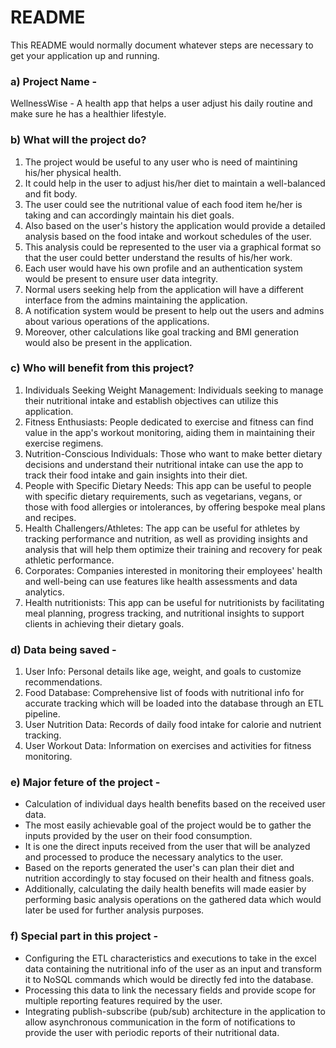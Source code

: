 # README #

This README would normally document whatever steps are necessary to get your application up and running.


### a) Project Name - 
WellnessWise - A health app that helps a user adjust his daily routine and make sure he has a healthier lifestyle.

### b) What will the project do? 
1. The project would be useful to any user who is need of maintining his/her physical health.
2. It could help in the user to adjust his/her diet to maintain a well-balanced and fit body.
3. The user could see the nutritional value of each food item he/her is taking and can accordingly maintain his diet goals.
4. Also based on the user's history the application would provide a detailed analysis based on the food intake and workout schedules of the user.
5. This analysis could be represented to the user via a graphical format so that the user could better understand the results of his/her work.
6. Each user would have his own profile and an authentication system would be present to ensure user data integrity.
7. Normal users seeking help from the application will have a different interface from the admins maintaining the application.
8. A notification system would be present to help out the users and admins about various operations of the applications.
9. Moreover, other calculations like goal tracking and BMI generation would also be present in the application.

### c) Who will benefit from this project?
1. Individuals Seeking Weight Management: Individuals seeking to manage their nutritional intake and establish objectives can utilize this application.
2. Fitness Enthusiasts: People dedicated to exercise and fitness can find value in the app's workout monitoring, aiding them in maintaining their exercise regimens.
3. Nutrition-Conscious Individuals: Those who want to make better dietary decisions and understand their nutritional intake can use the app to track their food intake and gain insights into their diet.
4. People with Specific Dietary Needs: This app can be useful to people with specific dietary requirements, such as vegetarians, vegans, or those with food allergies or intolerances, by offering bespoke meal plans and recipes.
5. Health Challengers/Athletes: The app can be useful for athletes by tracking performance and nutrition, as well as providing insights and analysis that will help them optimize their training and recovery for peak athletic performance.
6. Corporates: Companies interested in monitoring their employees' health and well-being can use features like health assessments and data analytics. 
7. Health nutritionists: This app can be useful for nutritionists by facilitating meal planning, progress tracking, and nutritional insights to support clients in achieving their dietary goals.

### d) Data being saved - 
1. User Info: Personal details like age, weight, and goals to customize recommendations.
2. Food Database: Comprehensive list of foods with nutritional info for accurate tracking which will be loaded into the database through an ETL pipeline.
3. User Nutrition Data: Records of daily food intake for calorie and nutrient tracking.
4. User Workout Data: Information on exercises and activities for fitness monitoring.

### e) Major feture of the project - 
- Calculation of individual days health benefits based on the received user data.
- The most easily achievable goal of the project would be to gather the inputs provided by the user on their food consumption.
- It is one the direct inputs received from the user that will be analyzed and processed to produce the necessary analytics to the user.
- Based on the reports generated the user's can plan their diet and nutrition accordingly to stay focused on their health and fitness goals.
- Additionally, calculating the daily health benefits will made easier by performing basic analysis operations on the gathered data which would later be used for further analysis purposes.

### f) Special part in this project - 
- Configuring the ETL characteristics and executions to take in the excel data containing the nutritional info of the user as an input and transform it to NoSQL commands which would be directly fed into the database.
- Processing this data to link the necessary fields and provide scope for multiple reporting features required by the user.
- Integrating publish-subscribe (pub/sub) architecture in the application to allow asynchronous communication in the form of notifications to provide the user with periodic reports of their nutritional data.